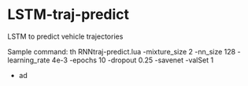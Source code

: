 # LSTM-traj-predict
LSTM to predict vehicle trajectories

Sample command: th RNNtraj-predict.lua -mixture_size 2 -nn_size 128 -learning_rate 4e-3 -epochs 10 -dropout 0.25 -savenet -valSet 1

* ad
